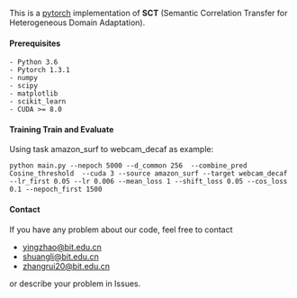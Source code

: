 This is a [pytorch](http://pytorch.org/) implementation of **SCT** (Semantic Correlation Transfer for Heterogeneous Domain Adaptation).

#### Prerequisites

```
- Python 3.6
- Pytorch 1.3.1
- numpy
- scipy
- matplotlib
- scikit_learn
- CUDA >= 8.0
```

#### Training Train and Evaluate
Using task  amazon_surf to webcam_decaf as example:
```
python main.py --nepoch 5000 --d_common 256  --combine_pred Cosine_threshold  --cuda 3 --source amazon_surf --target webcam_decaf --lr_first 0.05 --lr 0.006 --mean_loss 1 --shift_loss 0.05 --cos_loss 0.1 --nepoch_first 1500
```

#### Contact

If you have any problem about our code, feel free to contact

- yingzhao@bit.edu.cn
- shuangli@bit.edu.cn
- zhangrui20@bit.edu.cn

or describe your problem in Issues.
